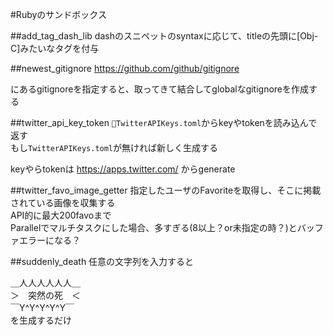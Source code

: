 #Rubyのサンドボックス

##add_tag_dash_lib
dashのスニペットのsyntaxに応じて、titleの先頭に[Obj-C]みたいなタグを付与

##newest_gitignore
https://github.com/github/gitignore

にあるgitignoreを指定すると、取ってきて結合してglobalなgitignoreを作成する

##twitter_api_key_token
`TwitterAPIKeys.toml`からkeyやtokenを読み込んで返す  
もし`TwitterAPIKeys.toml`が無ければ新しく生成する

keyやらtokenは https://apps.twitter.com/ からgenerate

##twitter_favo_image_getter
指定したユーザのFavoriteを取得し、そこに掲載されている画像を収集する  
API的に最大200favoまで  
Parallelでマルチタスクにした場合、多すぎる(8以上？or未指定の時？)とバッファエラーになる？

##suddenly_death
任意の文字列を入力すると

 ＿人人人人人人＿  
＞　突然の死　＜  
￣Y^Y^Y^Y^Y￣  
を生成するだけ